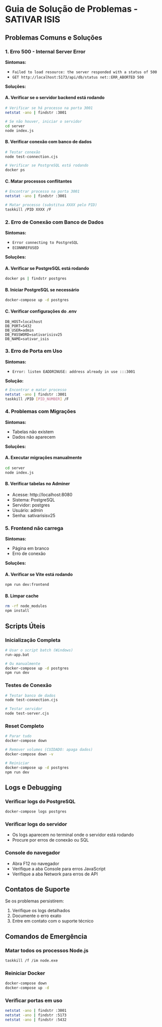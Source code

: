 # Guia de Solução de Problemas - SATIVAR ISIS

## Problemas Comuns e Soluções

### 1. Erro 500 - Internal Server Error

**Sintomas:**
- `Failed to load resource: the server responded with a status of 500`
- `GET http://localhost:5173/api/db/status net::ERR_ABORTED 500`

**Soluções:**

#### A. Verificar se o servidor backend está rodando
```bash
# Verificar se há processo na porta 3001
netstat -ano | findstr :3001

# Se não houver, iniciar o servidor
cd server
node index.js
```

#### B. Verificar conexão com banco de dados
```bash
# Testar conexão
node test-connection.cjs

# Verificar se PostgreSQL está rodando
docker ps
```

#### C. Matar processos conflitantes
```bash
# Encontrar processo na porta 3001
netstat -ano | findstr :3001

# Matar processo (substitua XXXX pelo PID)
taskkill /PID XXXX /F
```

### 2. Erro de Conexão com Banco de Dados

**Sintomas:**
- `Error connecting to PostgreSQL`
- `ECONNREFUSED`

**Soluções:**

#### A. Verificar se PostgreSQL está rodando
```bash
docker ps | findstr postgres
```

#### B. Iniciar PostgreSQL se necessário
```bash
docker-compose up -d postgres
```

#### C. Verificar configurações do .env
```env
DB_HOST=localhost
DB_PORT=5432
DB_USER=admin
DB_PASSWORD=sativarisisv25
DB_NAME=sativar_isis
```

### 3. Erro de Porta em Uso

**Sintomas:**
- `Error: listen EADDRINUSE: address already in use :::3001`

**Solução:**
```bash
# Encontrar e matar processo
netstat -ano | findstr :3001
taskkill /PID [PID_NUMBER] /F
```

### 4. Problemas com Migrações

**Sintomas:**
- Tabelas não existem
- Dados não aparecem

**Soluções:**

#### A. Executar migrações manualmente
```bash
cd server
node index.js
```

#### B. Verificar tabelas no Adminer
- Acesse: http://localhost:8080
- Sistema: PostgreSQL
- Servidor: postgres
- Usuário: admin
- Senha: sativarisisv25

### 5. Frontend não carrega

**Sintomas:**
- Página em branco
- Erro de conexão

**Soluções:**

#### A. Verificar se Vite está rodando
```bash
npm run dev:frontend
```

#### B. Limpar cache
```bash
rm -rf node_modules
npm install
```

## Scripts Úteis

### Inicialização Completa
```bash
# Usar o script batch (Windows)
run-app.bat

# Ou manualmente
docker-compose up -d postgres
npm run dev
```

### Testes de Conexão
```bash
# Testar banco de dados
node test-connection.cjs

# Testar servidor
node test-server.cjs
```

### Reset Completo
```bash
# Parar tudo
docker-compose down

# Remover volumes (CUIDADO: apaga dados)
docker-compose down -v

# Reiniciar
docker-compose up -d postgres
npm run dev
```

## Logs e Debugging

### Verificar logs do PostgreSQL
```bash
docker-compose logs postgres
```

### Verificar logs do servidor
- Os logs aparecem no terminal onde o servidor está rodando
- Procure por erros de conexão ou SQL

### Console do navegador
- Abra F12 no navegador
- Verifique a aba Console para erros JavaScript
- Verifique a aba Network para erros de API

## Contatos de Suporte

Se os problemas persistirem:
1. Verifique os logs detalhados
2. Documente o erro exato
3. Entre em contato com o suporte técnico

## Comandos de Emergência

### Matar todos os processos Node.js
```bash
taskkill /f /im node.exe
```

### Reiniciar Docker
```bash
docker-compose down
docker-compose up -d
```

### Verificar portas em uso
```bash
netstat -ano | findstr :3001
netstat -ano | findstr :5173
netstat -ano | findstr :5432
```